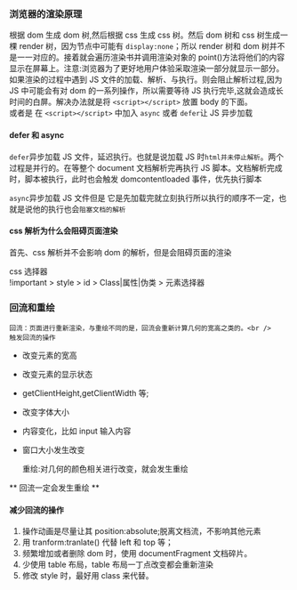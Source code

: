 ### 浏览器的渲染原理

根据 dom 生成 dom 树,然后根据 css 生成 css 树。然后 dom 树和 css 树生成一棵 render 树，因为节点中可能有 `display:none`；所以 render 树和 dom 树并不是一一对应的。接着就会遍历渲染书并调用渲染对象的 point()方法将他们的内容显示在屏幕上。注意:浏览器为了更好地用户体验采取渲染一部分就显示一部分。<br />如果渲染的过程中遇到 JS 文件的加载、解析、与执行。则会阻止解析过程,因为 JS 中可能会有对 dom 的一系列操作，所以需要等待 JS 执行完毕,这就会造成长时间的白屏。解决办法就是将 `<script></script>` 放置 body 的下面。<br />或者是 在 `<script></script>` 中加入 `async` 或者 `defer`让 JS 异步加载

#### defer 和 async

`defer`异步加载 JS 文件，延迟执行。也就是说加载 JS 时`html并未停止解析`。两个过程是并行的。在等整个 document 文档解析完再执行 JS 脚本。文档解析完成时，脚本被执行，此时也会触发 domcontentloaded 事件，优先执行脚本

`async`异步加载 JS 文件但是 它是先加载完就立刻执行所以执行的顺序不一定，也就是说他的执行也会`阻塞文档的解析`

#### css 解析为什么会阻碍页面渲染

首先、css 解析并不会影响 dom 的解析，但是会阻碍页面的渲染

css 选择器<br />!important > style > id > Class|属性|伪类 > 元素选择器

### 回流和重绘

    回流：页面进行重新渲染，与重绘不同的是，回流会重新计算几何的宽高之类的。<br />    触发回流的操作

- 改变元素的宽高
- 改变元素的显示状态
- getClientHeight,getClientWidth 等;
- 改变字体大小
- 内容变化，比如 input 输入内容
- 窗口大小发生改变

  重绘:对几何的颜色相关进行改变，就会发生重绘

** 回流一定会发生重绘 **

#### 减少回流的操作

1. 操作动画是尽量让其 position:absolute;脱离文档流，不影响其他元素
2. 用 tranform:tranlate() 代替 left 和 top 等；
3. 频繁增加或者删除 dom 时，使用 documentFragment 文档碎片。
4. 少使用 table 布局，table 布局一丁点改变都会重新渲染
5. 修改 style 时，最好用 class 来代替。
